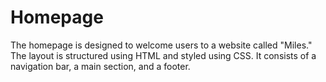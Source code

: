 # Homepage
The homepage is designed to welcome users to a website called "Miles." The layout is structured using HTML and styled using CSS. It consists of a navigation bar, a main section, and a footer.
